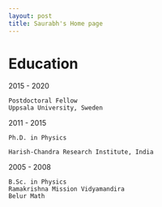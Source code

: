 ```yaml
---
layout: post
title: Saurabh's Home page
---
```


# Education 

2015 - 2020      

    Postdoctoral Fellow
    Uppsala University, Sweden
   
2011 - 2015 
      
    Ph.D. in Physics

    Harish-Chandra Research Institute, India
    
    
 2005 - 2008
 
    B.Sc. in Physics
    Ramakrishna Mission Vidyamandira
    Belur Math
